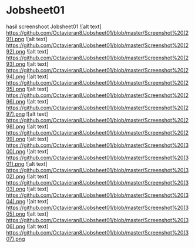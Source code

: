 # Jobsheet01
hasil screenshoot Jobsheet01
![alt text] https://github.com/Octavieran8/Jobsheet01/blob/master/Screenshot%20(291).png
![alt text] https://github.com/Octavieran8/Jobsheet01/blob/master/Screenshot%20(292).png
![alt text] https://github.com/Octavieran8/Jobsheet01/blob/master/Screenshot%20(293).png
![alt text] https://github.com/Octavieran8/Jobsheet01/blob/master/Screenshot%20(294).png
![alt text] https://github.com/Octavieran8/Jobsheet01/blob/master/Screenshot%20(295).png
![alt text] https://github.com/Octavieran8/Jobsheet01/blob/master/Screenshot%20(296).png
![alt text] https://github.com/Octavieran8/Jobsheet01/blob/master/Screenshot%20(297).png
![alt text] https://github.com/Octavieran8/Jobsheet01/blob/master/Screenshot%20(298).png
![alt text] https://github.com/Octavieran8/Jobsheet01/blob/master/Screenshot%20(299).png
![alt text] https://github.com/Octavieran8/Jobsheet01/blob/master/Screenshot%20(300).png
![alt text] https://github.com/Octavieran8/Jobsheet01/blob/master/Screenshot%20(301).png
![alt text] https://github.com/Octavieran8/Jobsheet01/blob/master/Screenshot%20(302).png
![alt text] https://github.com/Octavieran8/Jobsheet01/blob/master/Screenshot%20(303).png
![alt text] https://github.com/Octavieran8/Jobsheet01/blob/master/Screenshot%20(304).png
![alt text] https://github.com/Octavieran8/Jobsheet01/blob/master/Screenshot%20(305).png
![alt text] https://github.com/Octavieran8/Jobsheet01/blob/master/Screenshot%20(306).png
![alt text] https://github.com/Octavieran8/Jobsheet01/blob/master/Screenshot%20(307).png
